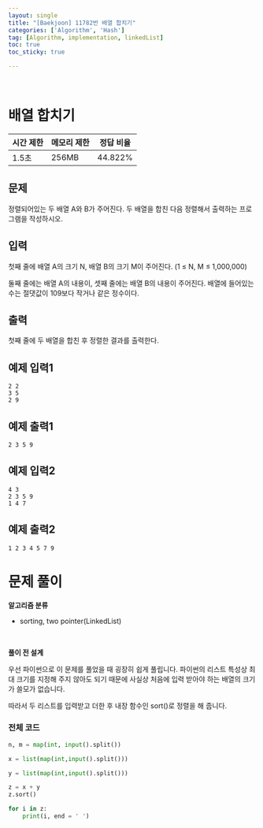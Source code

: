 ```yaml
---
layout: single
title: "[Baekjoon] 11782번 배열 합치기"
categories: ['Algorithm', 'Hash']
tag: [Algorithm, implementation, linkedList]
toc: true
toc_sticky: true

---
```


<br>

# 배열 합치기

| 시간 제한 | 메모리 제한 | 정답 비율 |
| --------- | ----------- | --------- |
| 1.5초     | 256MB       | 44.822%   |

## 문제

정렬되어있는 두 배열 A와 B가 주어진다. 두 배열을 합친 다음 정렬해서 출력하는 프로그램을 작성하시오.

## 입력

첫째 줄에 배열 A의 크기 N, 배열 B의 크기 M이 주어진다. (1 ≤ N, M ≤ 1,000,000)

둘째 줄에는 배열 A의 내용이, 셋째 줄에는 배열 B의 내용이 주어진다. 배열에 들어있는 수는 절댓값이 109보다 작거나 같은 정수이다.

## 출력

첫째 줄에 두 배열을 합친 후 정렬한 결과를 출력한다.

## 예제 입력1

```
2 2
3 5
2 9
```

## 예제 출력1

```
2 3 5 9
```

## 예제 입력2

```
4 3
2 3 5 9
1 4 7
```

## 예제 출력2

```
1 2 3 4 5 7 9
```



# 문제 풀이

**알고리즘 분류**

- sorting, two pointer(LinkedList)

<br>

**풀이 전 설계**

우선 파이썬으로 이 문제를 풀었을 때 굉장히 쉽게 풀립니다. 파이썬의 리스트 특성상 최대 크기를 지정해 주지 않아도 되기 때문에 사실상 처음에 입력 받아야 하는 배열의 크기가 쓸모가 없습니다. 

따라서 두 리스트를 입력받고 더한 후 내장 함수인 sort()로 정렬을 해 줍니다.

### 전체 코드

```python
n, m = map(int, input().split())

x = list(map(int,input().split()))

y = list(map(int,input().split()))

z = x + y
z.sort()

for i in z:
    print(i, end = ' ')
```

<br>















